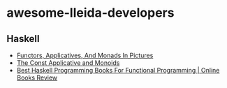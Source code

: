 # awesome-lleida-developers

## Haskell
- [Functors, Applicatives, And Monads In Pictures](http://adit.io/posts/2013-04-17-functors,_applicatives,_and_monads_in_pictures.html)
- [The Const Applicative and Monoids](https://blog.jle.im/entry/const-applicative-and-monoids.html)
- [Best Haskell Programming Books For Functional Programming | Online Books Review](https://www.onlinebooksreview.com/articles/haskell-programming-book)

